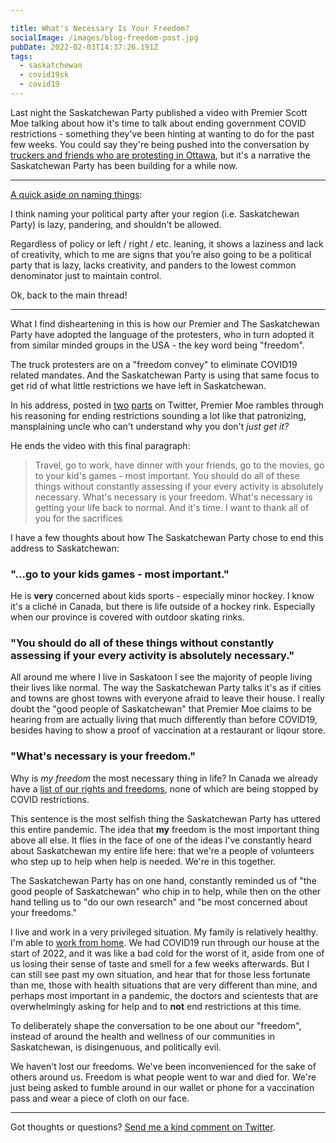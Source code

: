 ```yaml
---

title: What's Necessary Is Your Freedom?
socialImage: /images/blog-freedom-post.jpg
pubDate: 2022-02-03T14:37:26.191Z
tags:
  - saskatchewan
  - covid19sk
  - covid19
---
```

Last night the Saskatchewan Party published a video with Premier Scott Moe talking about how it's time to talk about ending government COVID restrictions - something they've been hinting at wanting to do for the past few weeks. You could say they're being pushed into the conversation by [truckers and friends who are protesting in Ottawa](https://www.bbc.com/news/world-us-canada-60202050), but it's a narrative the Saskatchewan Party has been building for a while now.

---

[A quick aside on naming things](https://twitter.com/ichrisalt/status/1489254180548005891?s=21):

I think naming your political party after your region (i.e. Saskatchewan Party) is lazy, pandering, and shouldn't be allowed. 

Regardless of policy or left / right / etc. leaning, it shows a laziness and lack of creativity, which to me are signs that you’re also going to be a political party that is lazy, lacks creativity, and panders to the lowest common denominator just to maintain control.

Ok, back to the main thread!

---

What I find disheartening in this is how our Premier and The Saskatchewan Party have adopted the language of the protesters, who in turn adopted it from similar minded groups in the USA - the key word being "freedom".

The truck protesters are on a "freedom convey" to eliminate COVID19 related mandates. And the Saskatchewan Party is using that same focus to get rid of what little restrictions we have left in Saskatchewan.

In his address, posted in [two](https://twitter.com/premierscottmoe/status/1489045180745494529?s=21) [parts](https://twitter.com/premierscottmoe/status/1489045258553995265?s=21) on Twitter, Premier Moe rambles through his reasoning for ending restrictions sounding a lot like that patronizing, mansplaining uncle who can't understand why you don't *just get it?* 

He ends the video with this final paragraph:

> Travel, go to work, have dinner with your friends, go to the movies, go to your kid's games - most important. You should do all of these things without constantly assessing if your every activity is absolutely necessary. What's necessary is your freedom. What's necessary is getting your life back to normal. And it's time. I want to thank all of you for the sacrifices

I have a few thoughts about how The Saskatchewan Party chose to end this address to Saskatchewan:

### "...go to your kids games - most important."

He is **very** concerned about kids sports - especially minor hockey. I know it's a cliché in Canada, but there is life outside of a hockey rink. Especially when our province is covered with outdoor skating rinks.

### "You should do all of these things without constantly assessing if your every activity is absolutely necessary."

All around me where I live in Saskatoon I see the majority of people living their lives like normal. The way the Saskatchewan Party talks it's as if cities and  towns are ghost towns with everyone afraid to leave their house. I really doubt the "good people of Saskatchewan" that Premier Moe claims to be hearing from are actually living that much differently than before COVID19, besides having to show a proof of vaccination at a restaurant or liqour store.

### "What's necessary is your freedom."

Why is *my freedom* the most necessary thing in life? In Canada we already have a [list of our rights and freedoms](https://www.canada.ca/en/immigration-refugees-citizenship/services/new-immigrants/learn-about-canada/human-rights/your-rights-freedoms.html), none of which are being stopped by COVID restrictions.

This sentence is the most selfish thing the Saskatchewan Party has uttered this entire pandemic. The idea that **my** freedom is the most important thing above all else. It flies in the face of one of the ideas I've constantly heard about Saskatchewan my entire life here: that we're a people of volunteers who step up to help when help is needed. We're in this together.

The Saskatchewan Party has on one hand, constantly reminded us of "the good people of Saskatchewan" who chip in to help, while then on the other hand telling us to "do our own research" and "be most concerned about your freedoms."

I live and work in a very privileged situation. My family is relatively healthy. I'm able to [work from home](https://www.lemonproductions.ca). We had COVID19 run through our house at the start of 2022, and it was like a bad cold for the worst of it, aside from one of us losing their sense of taste and smell for a few weeks afterwards.  But I can still see past my own situation, and hear that for those less fortunate than me, those with health situations that are very different than mine, and perhaps most important in a pandemic, the doctors and scientests that are overwhelmingly asking for help and to **not** end restrictions at this time.

To deliberately shape the conversation to be one about our "freedom", instead of around the health and wellness of our communities in Saskatchewan, is disingenuous, and politically evil.

We haven't lost our freedoms. We've been inconvenienced for the sake of others around us. Freedom is what people went to war and died for. We're just being asked to fumble around in our wallet or phone for a vaccination pass and wear a piece of cloth on our face.

---

Got thoughts or questions? <a href="https://twitter.com/intent/tweet?screen_name=ichris">Send me a kind comment on Twitter</a>.
